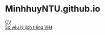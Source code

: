 # MinhhuyNTU.github.io

[CV](https://minhhuyntu.github.io/mycv/)
<br>
[Sơ yếu lý lịch tiếng Việt](https://minhhuyntu.github.io/mycv/vn.html)
